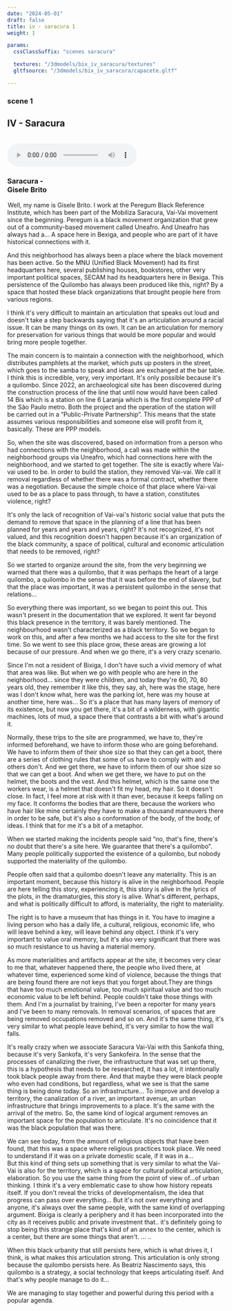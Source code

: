 ```yaml
---
date: "2024-05-01"
draft: false
title: iv - saracura 1
weight: 1

params:
  cssClassSuffix: "scenes saracura"

  textures: "/3dmodels/bix_iv_saracura/textures"
  gltfsource: "/3dmodels/bix_iv_saracura/capacete.gltf"

---
```

### scene 1
## IV - Saracura 
<canvas id="c"></canvas>
<br>
<audio controls class="">
    <source src="/audio/Saracura_1_Gisele.mp3"> type="audio/mpeg">Your browser does not support the audio element.
</audio>
<h3>Saracura -<br>Gisele Brito</h3>

<p> Well, my name is Gisele Brito. I work at the Peregum Black Reference Institute, which has been part of the Mobiliza Saracura, Vai-Vai movement since the beginning. Peregum is a black movement organization that grew out of a community-based movement called Uneafro. And Uneafro has always had a... A space here in Bexiga, and people who are part of it have historical connections with it.</p>

<p>And this neighborhood has always been a place where the black movement has been active. So the MNU (Unified Black Movement) had its first headquarters here, several publishing houses, bookstores, other very important political spaces, SECAM had its headquarters here in Bexiga. This persistence of the Quilombo has always been produced like this, right? By a space that hosted these black organizations that brought people here from various regions.</p>

<p>I think it's very difficult to maintain an articulation that speaks out loud and doesn't take a step backwards saying that it's an articulation around a racial issue. It can be many things on its own. It can be an articulation for memory for preservation for various things that would be more popular and would bring more people together.</p>

<p>The main concern is to maintain a connection with the neighborhood, which distributes pamphlets at the market, which puts up posters in the street, which goes to the samba to speak and ideas are exchanged at the bar table. I think this is incredible, very, very important. It's only possible because it's a quilombo. Since 2022, an archaeological site has been discovered during the construction process of the line that until now would have been called 14 Bis which is a station on line 6 Laranja which is the first complete PPP of the São Paulo metro. Both the project and the operation of the station will be carried out in a “Public-Private Partnership”. This means that the state assumes various responsibilities and someone else will profit from it, basically. These are PPP models.</p>

<p>So, when the site was discovered, based on information from a person who had connections with the neighborhood, a call was made within the neighborhood groups via Uneafro, which had connections here with the neighborhood, and we started to get together. The site is exactly where Vai-vai used to be. In order to build the station, they removed Vai-vai. We call it removal regardless of whether there was a formal contract, whether there was a negotiation. Because the simple choice of that place where Vai-vai used to be as a place to pass through, to have a station, constitutes violence, right?</p>

<p>It's only the lack of recognition of Vai-vai's historic social value that puts the demand to remove that space in the planning of a line that has been planned for years and years and years, right?
It's not recognized, it's not valued, and this recognition doesn't happen because it's an organization of the black community, a space of political, cultural and economic articulation that needs to be removed, right?</p>

<p>So we started to organize around the site, from the very beginning we warned that there was a quilombo, that it was perhaps the heart of a large quilombo, a quilombo in the sense that it was before the end of slavery, but that the place was important, it was a persistent quilombo in the sense that relations...</p>

<p>So everything there was important, so we began to point this out. This wasn't present in the documentation that we explored. It went far beyond this black presence in the territory, it was barely mentioned. The neighbourhood wasn't characterized as a black territory. So we began to work on this, and after a few months we had access to the site for the first time. So we went to see this place grow, these areas are growing a lot because of our pressure. And when we go there, it's a very crazy scenario.</p>

<p>Since I'm not a resident of Bixiga, I don't have such a vivid memory of what that area was like. But when we go with people who are here in the neighborhood… since they were children, and today they're 60, 70, 80 years old, they remember it like this, they say, ah, here was the stage, here was I don't know what, here was the parking lot, here was my house at another time, here was... So it's a place that has many layers of memory of its existence, but now you get there, it's a bit of a wilderness, with gigantic machines, lots of mud, a space there that contrasts a bit with what's around it.</p>

<p>Normally, these trips to the site are programmed, we have to, they're informed beforehand, we have to inform those who are going beforehand. We have to inform them of their shoe size so that they can get a boot, there are a series of clothing rules that some of us have to comply with and others don't. And we get there, we have to inform them of our shoe size so that we can get a boot. And when we get there, we have to put on the helmet, the boots and the vest.  And this helmet, which is the same one the workers wear, is a helmet that doesn't fit my head, my hair. So it doesn't close. In fact, I feel more at risk with it than ever, because it keeps falling on my face. It conforms the bodies that are there, because the workers who have hair like mine certainly they have to make a thousand maneuvers there in order to be safe, but it's also a conformation of the body, of the body, of ideas. I think that for me it's a bit of a metaphor.</p>

<p>When we started making the incidents people said “no, that's fine, there's no doubt that there's a site here. We guarantee that there's a quilombo". Many people politically supported the existence of a quilombo, but nobody supported the materiality of the quilombo.</p>

<p>People often said that a quilombo doesn't leave any materiality. This is an important moment, because this history is alive in the neighborhood. People are here telling this story, experiencing it, this story is alive in the lyrics of the plots, in the dramaturgies, this story is alive. What's different, perhaps, and what is politically difficult to afford, is materiality, the right to materiality.</p>

<p>The right is to have a museum that has things in it. You have to imagine a living person who has a daily life, a cultural, religious, economic life, who will leave behind a key, will leave behind any object. I think it's very important to value oral memory, but it's also very significant that there was so much resistance to us having a material memory.</p>

<p>As more materialities and artifacts appear at the site, it becomes very clear to me that, whatever happened there, the people who lived there, at whatever time, experienced some kind of violence, because the things that are being found there are not keys that you forget about.They are things that have too much emotional value, too much spiritual value and too much economic value to be left behind. People couldn't take those things with them. And I'm a journalist by training, I've been a reporter for many years and I've been to many removals. In removal scenarios, of spaces that are being removed occupations removed and so on. And it's the same thing, it's very similar to what people leave behind, it's very similar to how the wall falls.</p>

<p>It's really crazy when we associate Saracura Vai-Vai with this Sankofa thing, because it's very Sankofa, it's very Sankofeira. In the sense that the processes of canalizing the river, the infrastructure that was set up there, this is a hypothesis that needs to be researched, it has a lot, it intentionally took black people away from there. And that maybe they were black people who even had conditions, but regardless, what we see is that the same thing is being done today. So an infrastructure… To improve and develop a territory, the canalization of a river, an important avenue, an urban infrastructure that brings improvements to a place. It's the same with the arrival of the metro. So, the same kind of logical argument removes an important space for the population to articulate. It's no coincidence that it was the black population that was there.</p>

<p>We can see today, from the amount of religious objects that have been found, that this was a space where religious practices took place. We need to understand if it was on a private domestic scale, if it was in a... <br>
But this kind of thing sets up something that is very similar to what the Vai-Vai is also for the territory, which is a space for cultural political articulation, elaboration. So you use the same thing from the point of view of...of urban thinking.  I think it's a very emblematic case to show how history repeats itself. If you don't reveal the tricks of developmentalism, the idea that progress can pass over everything… But it's not over everything and anyone, it's always over the same people, with the same kind of overlapping argument. Bixiga is clearly a periphery and it has been incorporated into the city as it receives public and private investment that.. it's definitely going to stop being this strange place that's kind of an annex to the center, which is a center, but there are some things that aren't. ... ..</p>

<p>When this black urbanity that still persists here, which is what drives it, I think, is what makes this articulation strong. This articulation is only strong because the quilombo persists here. As Beatriz Nascimento says, this quilombo is a strategy, a social technology that keeps articulating itself. 
And that's why people manage to do it...</p>

<p>We are managing to stay together and powerful during this period with a popular agenda.</p>

